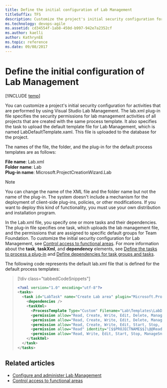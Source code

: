 ```yaml
---
title: Define the initial configuration of Lab Management
titleSuffix: TFS
description: Customize the project's initial security configuration for Lab Management and Team Foundation Server
ms.technology: devops-agile
ms.assetid: cd34554f-1ab8-450d-b997-942e7a2352cf
ms.author: kaelli
author: KathrynEE
ms.topic: reference
ms.date: 09/08/2017
---
```


# Define the initial configuration of Lab Management

[!INCLUDE [temp](../../includes/customization-phase-0-and-1-plus-version-header.md)]

You can customize a project's initial security configuration for activities that are performed by using Visual Studio Lab Management. The lab.xml plug-in file specifies the security permissions for lab management activities of all projects that are created with the same process template. It also specifies the task to upload the default template file for Lab Management, which is named LabDefaultTemplate.xaml. This file is uploaded to the database for the project.

The names of the file, the folder, and the plug-in for the default process templates are as follows:

**File name**: Lab.xml  
**Folder name**: Lab  
**Plug-in name**: Microsoft.ProjectCreationWizard.Lab

> [!NOTE]  
>  You can change the name of the XML file and the folder name but not the name of the plug-in. The system doesn't include a mechanism for the deployment of client-side plug-ins, policies, or other modifications. If you want to deploy this kind of functionality, you must use your own distribution and installation program.

In the Lab.xml file, you specify one or more tasks and their dependencies. The plug-in file specifies one task, which uploads the lab management file, and the permissions that are assigned to specific default groups for Team Foundation. To customize the initial security configuration for Lab Management, see [Control access to functional areas](control-access-to-functional-areas.md). For more information about the **task**, **taskXml**, and **dependency** elements, see [Define the tasks to process a plug-in](define-tasks-to-process-a-plug-in.md) and [Define dependencies for task groups and tasks](define-dependencies-plug-ins-groups-tasks.md).

The following code represents the default lab.xml file that is defined for the default process templates:

> [!div class="tabbedCodeSnippets"]
>
> ```XML
> <?xml version="1.0" encoding="utf-8"?>
> <tasks>
>   <task id="LabTask" name="Create Lab area" plugin="Microsoft.ProjectCreationWizard.Lab" completionMessage="Lab Task completed.">
>     <dependencies />
>     <taskXml>
>       <ProcessTemplate Type="Custom" Filename="Lab\Templates\LabDefaultTemplate.xaml" Description="This is the default Lab process template for this Team Project." ServerPath="$/$$PROJECTNAME$$/BuildProcessTemplates" />
>       <permission allow="Read, Create, Write, Edit, Delete, ManagePermissions, ManageChildPermissions, Start, Stop, ManageSnapshots, Pause, ManageLocation, DeleteLocation" identity="$$PROJECTCOLLECTIONADMINGROUP$$" />
>       <permission allow="Read, Create, Write, Edit, Delete, ManageChildPermissions, Start, Stop, ManageSnapshots, Pause, ManageLocation, DeleteLocation" identity="[$$PROJECTNAME$$]\$$PROJECTADMINGROUP$$" />
>       <permission allow="Read, Create, Write, Edit, Start, Stop, ManageSnapshots, Pause" identity="[$$PROJECTNAME$$]\@@Contributors@@" />
>       <permission allow="Read" identity="[$$PROJECTNAME$$]\@@Readers@@" />
>       <permission allow="Read, Write, Edit, Start, Stop, ManageSnapshots, Pause" identity="$$BUILDSERVICEGROUP$$" />
>     </taskXml>
>   </task>
> </tasks>
> ```

## Related articles

- [Configure and administer Lab Management](https://msdn.microsoft.com/library/dd936084.aspx)
- [Control access to functional areas](control-access-to-functional-areas.md)
